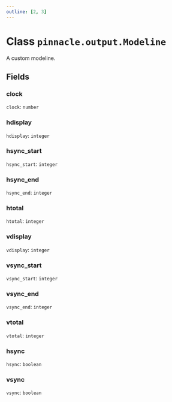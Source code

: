 ```yaml
---
outline: [2, 3]
---
```


# Class `pinnacle.output.Modeline`


A custom modeline.

## Fields

### clock

`clock`: <code>number</code>



### hdisplay

`hdisplay`: <code>integer</code>



### hsync_start

`hsync_start`: <code>integer</code>



### hsync_end

`hsync_end`: <code>integer</code>



### htotal

`htotal`: <code>integer</code>



### vdisplay

`vdisplay`: <code>integer</code>



### vsync_start

`vsync_start`: <code>integer</code>



### vsync_end

`vsync_end`: <code>integer</code>



### vtotal

`vtotal`: <code>integer</code>



### hsync

`hsync`: <code>boolean</code>



### vsync

`vsync`: <code>boolean</code>




